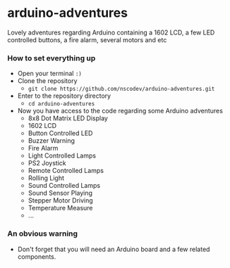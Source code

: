 # arduino-adventures

Lovely adventures regarding Arduino containing a 1602 LCD, a few LED controlled buttons, a fire alarm, several motors and etc

### How to set everything up

- Open your terminal `:)`
- Clone the repository
  - `git clone https://github.com/nscodev/arduino-adventures.git`
- Enter to the repository directory
  - `cd arduino-adventures`
- Now you have access to the code regarding some Arduino adventures
  - 8x8 Dot Matrix LED Display
  - 1602 LCD
  - Button Controlled LED
  - Buzzer Warning
  - Fire Alarm
  - Light Controlled Lamps
  - PS2 Joystick
  - Remote Controlled Lamps
  - Rolling Light
  - Sound Controlled Lamps
  - Sound Sensor Playing
  - Stepper Motor Driving
  - Temperature Measure
  - ...

### An obvious warning

- Don't forget that you will need an Arduino board and a few related components.
